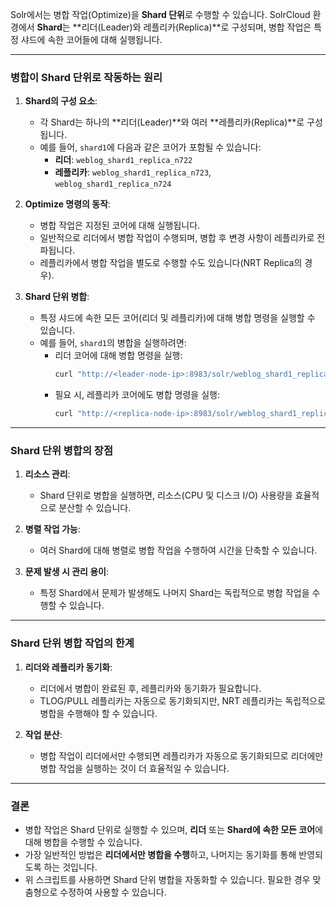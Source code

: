 Solr에서는 병합 작업(Optimize)을 **Shard 단위**로 수행할 수 있습니다. SolrCloud 환경에서 **Shard**는 **리더(Leader)와 레플리카(Replica)**로 구성되며, 병합 작업은 특정 샤드에 속한 코어들에 대해 실행됩니다.

---

### **병합이 Shard 단위로 작동하는 원리**

1. **Shard의 구성 요소**:
   - 각 Shard는 하나의 **리더(Leader)**와 여러 **레플리카(Replica)**로 구성됩니다.
   - 예를 들어, `shard1`에 다음과 같은 코어가 포함될 수 있습니다:
     - **리더**: `weblog_shard1_replica_n722`
     - **레플리카**: `weblog_shard1_replica_n723`, `weblog_shard1_replica_n724`

2. **Optimize 명령의 동작**:
   - 병합 작업은 지정된 코어에 대해 실행됩니다.
   - 일반적으로 리더에서 병합 작업이 수행되며, 병합 후 변경 사항이 레플리카로 전파됩니다.
   - 레플리카에서 병합 작업을 별도로 수행할 수도 있습니다(NRT Replica의 경우).

3. **Shard 단위 병합**:
   - 특정 샤드에 속한 모든 코어(리더 및 레플리카)에 대해 병합 명령을 실행할 수 있습니다.
   - 예를 들어, `shard1`의 병합을 실행하려면:
     - 리더 코어에 대해 병합 명령을 실행:
       ```bash
       curl "http://<leader-node-ip>:8983/solr/weblog_shard1_replica_n722/update?optimize=true&maxSegments=10"
       ```
     - 필요 시, 레플리카 코어에도 병합 명령을 실행:
       ```bash
       curl "http://<replica-node-ip>:8983/solr/weblog_shard1_replica_n723/update?optimize=true&maxSegments=10"
       ```
---

### **Shard 단위 병합의 장점**

1. **리소스 관리**:
   - Shard 단위로 병합을 실행하면, 리소스(CPU 및 디스크 I/O) 사용량을 효율적으로 분산할 수 있습니다.

2. **병렬 작업 가능**:
   - 여러 Shard에 대해 병렬로 병합 작업을 수행하여 시간을 단축할 수 있습니다.

3. **문제 발생 시 관리 용이**:
   - 특정 Shard에서 문제가 발생해도 나머지 Shard는 독립적으로 병합 작업을 수행할 수 있습니다.

---

### **Shard 단위 병합 작업의 한계**

1. **리더와 레플리카 동기화**:
   - 리더에서 병합이 완료된 후, 레플리카와 동기화가 필요합니다.
   - TLOG/PULL 레플리카는 자동으로 동기화되지만, NRT 레플리카는 독립적으로 병합을 수행해야 할 수 있습니다.

2. **작업 분산**:
   - 병합 작업이 리더에서만 수행되면 레플리카가 자동으로 동기화되므로 리더에만 병합 작업을 실행하는 것이 더 효율적일 수 있습니다.

---

### **결론**

- 병합 작업은 Shard 단위로 실행할 수 있으며, **리더** 또는 **Shard에 속한 모든 코어**에 대해 병합을 수행할 수 있습니다.
- 가장 일반적인 방법은 **리더에서만 병합을 수행**하고, 나머지는 동기화를 통해 반영되도록 하는 것입니다.
- 위 스크립트를 사용하면 Shard 단위 병합을 자동화할 수 있습니다. 필요한 경우 맞춤형으로 수정하여 사용할 수 있습니다.

